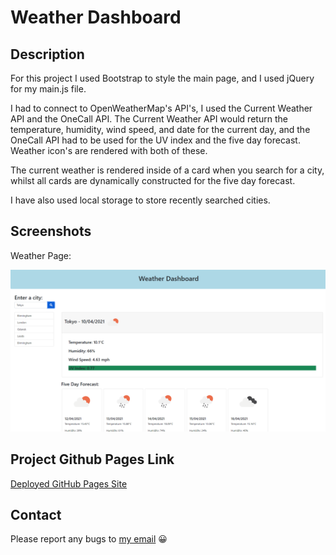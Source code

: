 # Weather Dashboard

## Description

For this project I used Bootstrap to style the main page, and I used jQuery for my main.js file.

I had to connect to OpenWeatherMap's API's, I used the Current Weather API and the OneCall API. The Current Weather API would return the temperature, humidity, wind speed, and date for the current day, and the OneCall API had to be used for the UV index and the five day forecast. Weather icon's are rendered with both of these.

The current weather is rendered inside of a card when you search for a city, whilst all cards are dynamically constructed for the five day forecast.

I have also used local storage to store recently searched cities.

## Screenshots

Weather Page:

![Weather Search](./assets/images/weatherscreenshot.png "Weather preview")

## Project Github Pages Link

[Deployed GitHub Pages Site](https://leon3005.github.io/Weather_Dashboard/)

## Contact

Please report any bugs to [my email](mailto:leonwheeler08@gmail.com) 😀
